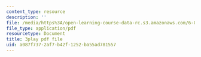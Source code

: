 ```yaml
---
content_type: resource
description: ''
file: /media/https%3A/open-learning-course-data-rc.s3.amazonaws.com/6-001-structure-and-interpretation-of-computer-programs-spring-2005/a087f7372af7b42f1252ba55ad781557_AbK4bZhUk48.pdf
file_type: application/pdf
resourcetype: Document
title: 3play pdf file
uid: a087f737-2af7-b42f-1252-ba55ad781557
---
```

